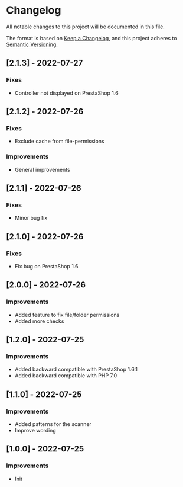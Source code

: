 # Changelog

All notable changes to this project will be documented in this file.

The format is based on [Keep a Changelog](https://keepachangelog.com/en/1.0.0/),
and this project adheres to [Semantic Versioning](https://semver.org/spec/v2.0.0.html).


## [2.1.3] - 2022-07-27

### Fixes

- Controller not displayed on PrestaShop 1.6


## [2.1.2] - 2022-07-26

### Fixes

- Exclude cache from file-permissions

### Improvements

- General improvements


## [2.1.1] - 2022-07-26

### Fixes

- Minor bug fix


## [2.1.0] - 2022-07-26

### Fixes

- Fix bug on PrestaShop 1.6


## [2.0.0] - 2022-07-26

### Improvements

- Added feature to fix file/folder permissions
- Added more checks

## [1.2.0] - 2022-07-25

### Improvements

- Added backward compatible with PrestaShop 1.6.1
- Added backward compatible with PHP 7.0

## [1.1.0] - 2022-07-25

### Improvements

- Added patterns for the scanner
- Improve wording

## [1.0.0] - 2022-07-25

### Improvements

- Init
